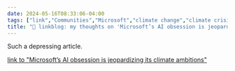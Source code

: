 ```yaml
---
date: 2024-05-16T08:33:06-04:00
tags: ["link","Communities","Microsoft","climate change","climate crisis","generative AI"]
title: "🔗 linkblog: my thoughts on 'Microsoft’s AI obsession is jeopardizing its climate ambitions'"
---
```

Such a depressing article.

[link to "Microsoft’s AI obsession is jeopardizing its climate ambitions"](https://www.theverge.com/2024/5/15/24157496/microsoft-ai-carbon-footprint-greenhouse-gas-emissions-grow-climate-pledge)